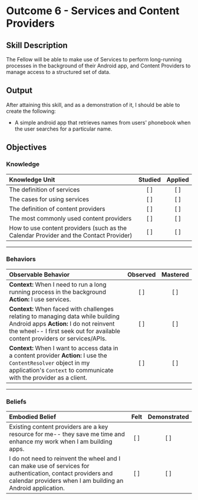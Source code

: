 # Outcome 6 - Services and Content Providers

## Skill Description
The Fellow will be able to make use of Services to perform long-running processes in the background of their Android app, and Content Providers to manage access to a structured set of data.

## Output
After attaining this skill, and as a demonstration of it, I should be able to create the following:
- A simple android app that retrieves names from users' phonebook when the user searches for a particular name.

## Objectives

### Knowledge

| Knowledge Unit   |      Studied      | Applied |
|:-------------|:------------------:|:--------:|
| The definition of services| [ ] | [ ] |
| The cases for using services | [ ] | [ ] |
| The definition of content providers | [ ] | [ ] |
| The most commonly used content providers| [ ] | [ ] |
| How to use content providers (such as the Calendar Provider and the Contact Provider)| [ ] | [ ] |

----------

### Behaviors

| Observable Behavior   |      Observed      | Mastered |
|:-------------|:------------------:|:--------:|
| **Context:** When I need to run a long running process in the background **Action:** I use services.| [ ] | [ ]  |
| **Context:** When faced with challenges relating to managing data while building Android apps  **Action:** I do not reinvent the wheel-- I first seek out for available content providers or services/APIs.| [ ] | [ ]  |
| **Context:** When I want to access data in a content provider **Action:** I use the `ContentResolver` object in my application's `Context` to communicate with the provider as a client.| [ ] | [ ]  |

----------

### Beliefs

| Embodied Belief   |      Felt      | Demonstrated |
|:-------------|:------------------:|:--------:|
| Existing content providers are a key resource for me-- they save me time and enhance my work when I am building apps.| [ ] | [ ]  |
|I do not need to reinvent the wheel and I can make use of services for authentication, contact providers and calendar providers when I am building an Android application. |   [ ]   |   [ ] |

